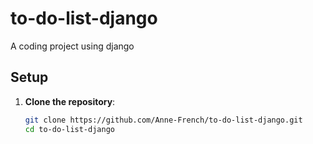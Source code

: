 # to-do-list-django
A coding project using django
## Setup

1. **Clone the repository**:
   ```bash
   git clone https://github.com/Anne-French/to-do-list-django.git
   cd to-do-list-django
